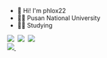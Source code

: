 - 🤗 Hi! I'm phlox22
- 👨‍🏫 Pusan National University
- 👩‍💻 Studying
  
<div align="left">
  <img src="https://img.shields.io/badge/c++-007ACC.svg?style=for-the-badge&logo=cplusplus&logoColor=white" />&nbsp
  <img src="https://img.shields.io/badge/c-FF4154?style=for-the-badge&logo=c&logoColor=white" />&nbsp
  <img src="https://img.shields.io/badge/python-7ccf2f?style=for-the-badge&logo=python&logoColor=white" />&nbsp
</div>
<div align="left">
  <a href="phlox22@gmail.com">
    <img src="https://img.shields.io/badge/phlox22@gmail.com-D14836?style=for-the-badge&logo=gmail&logoColor=white"/>&nbsp
  </a>
</div>


